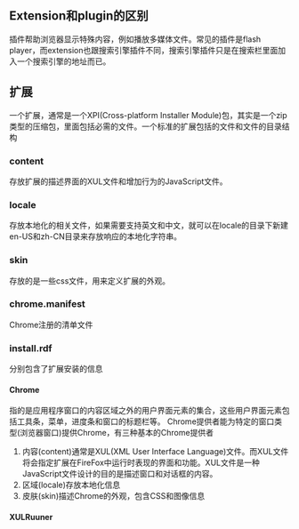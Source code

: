 ## Extension和plugin的区别
插件帮助浏览器显示特殊内容，例如播放多媒体文件。常见的插件是flash player，而extension也跟搜索引擎插件不同，搜索引擎插件只是在搜索栏里面加入一个搜索引擎的地址而已。

## 扩展
一个扩展，通常是一个XPI(Cross-platform Installer Module)包，其实是一个zip类型的压缩包，里面包括必需的文件。一个标准的扩展包括的文件和文件的目录结构

### content
存放扩展的描述界面的XUL文件和增加行为的JavaScript文件。
### locale
存放本地化的相关文件，如果需要支持英文和中文，就可以在locale的目录下新建en-US和zh-CN目录来存放响应的本地化字符串。
### skin
存放的是一些css文件，用来定义扩展的外观。
### chrome.manifest
Chrome注册的清单文件
### install.rdf
分别包含了扩展安装的信息

#### Chrome
指的是应用程序窗口的内容区域之外的用户界面元素的集合，这些用户界面元素包括工具条，菜单，进度条和窗口的标题栏等。
Chrome提供者能为特定的窗口类型(浏览器窗口)提供Chrome，有三种基本的Chrome提供者
1. 内容(content)通常是XUL(XML User Interface Language)文件。而XUL文件将会指定扩展在FireFox中运行时表现的界面和功能。XUL文件是一种JavaScript文件设计的目的是描述窗口和对话框的内容。
2. 区域(locale)存放本地化信息
3. 皮肤(skin)描述Chrome的外观，包含CSS和图像信息

#### XULRuuner

